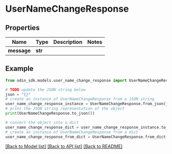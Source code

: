 # UserNameChangeResponse


## Properties

Name | Type | Description | Notes
------------ | ------------- | ------------- | -------------
**message** | **str** |  | 

## Example

```python
from odin_sdk.models.user_name_change_response import UserNameChangeResponse

# TODO update the JSON string below
json = "{}"
# create an instance of UserNameChangeResponse from a JSON string
user_name_change_response_instance = UserNameChangeResponse.from_json(json)
# print the JSON string representation of the object
print(UserNameChangeResponse.to_json())

# convert the object into a dict
user_name_change_response_dict = user_name_change_response_instance.to_dict()
# create an instance of UserNameChangeResponse from a dict
user_name_change_response_from_dict = UserNameChangeResponse.from_dict(user_name_change_response_dict)
```
[[Back to Model list]](../README.md#documentation-for-models) [[Back to API list]](../README.md#documentation-for-api-endpoints) [[Back to README]](../README.md)


